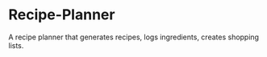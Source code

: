 # Recipe-Planner
A recipe planner that generates recipes, logs ingredients, creates shopping lists.
